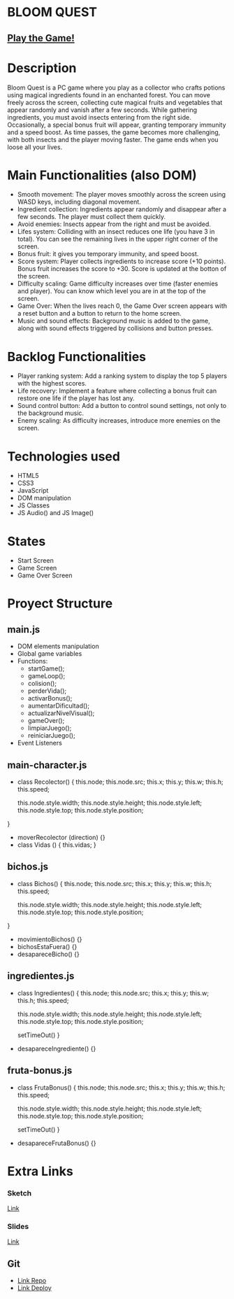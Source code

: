 # BLOOM QUEST

## [Play the Game!](https://mariajs99.github.io/Bloom-Quest/)

# Description

Bloom Quest is a PC game where you play as a collector who crafts potions using magical ingredients found in an enchanted forest. You can move freely across the screen, collecting cute magical fruits and vegetables that appear randomly and vanish after a few seconds. While gathering ingredients, you must avoid insects entering from the right side. Occasionally, a special bonus fruit will appear, granting temporary immunity and a speed boost. As time passes, the game becomes more challenging, with both insects and the player moving faster. The game ends when you loose all your lives.


# Main Functionalities (also DOM)

- Smooth movement: The player moves smoothly across the screen using WASD keys, including diagonal movement.
- Ingredient collection: Ingredients appear randomly and disappear after a few seconds. The player must collect them quickly.
- Avoid enemies: Insects appear from the right and must be avoided.
- Lifes system: Colliding with an insect reduces one life (you have 3 in total). You can see the remaining lives in the upper right corner of the screen.
- Bonus fruit: it gives you temporary immunity, and speed boost.
- Score system: Player collects ingredients to increase score (+10 points). Bonus fruit increases the score to +30. Score is updated at the botton of the screen.
- Difficulty scaling: Game difficulty increases over time (faster enemies and player). You can know which level you are in at the top of the screen.
- Game Over: When the lives reach 0, the Game Over screen appears with a reset button and a button to return to the home screen.
- Music and sound effects: Background music is added to the game, along with sound effects triggered by collisions and button presses.


# Backlog Functionalities

- Player ranking system: Add a ranking system to display the top 5 players with the highest scores.
- Life recovery: Implement a feature where collecting a bonus fruit can restore one life if the player has lost any.
- Sound control button: Add a button to control sound settings, not only to the background music.
- Enemy scaling: As difficulty increases, introduce more enemies on the screen.


# Technologies used

- HTML5
- CSS3
- JavaScript
- DOM manipulation
- JS Classes
- JS Audio() and JS Image()

# States

- Start Screen
- Game Screen
- Game Over Screen

# Proyect Structure

## main.js

- DOM elements manipulation
- Global game variables
- Functions: 
    - startGame();
    - gameLoop();
    - colision();
    - perderVida();
    - activarBonus();
    - aumentarDificultad();
    - actualizarNivelVisual();
    - gameOver();
    - limpiarJuego();
    - reiniciarJuego();
- Event Listeners

## main-character.js 

- class Recolector() {
    this.node;
    this.node.src;
    this.x;
    this.y;
    this.w;
    this.h;
    this.speed;

    this.node.style.width;
    this.node.style.height;
    this.node.style.left;
    this.node.style.top;
    this.node.style.position;

}
- moverRecolector (direction) {}
- class Vidas () {
    this.vidas;
}

## bichos.js 

- class Bichos() {
    this.node;
    this.node.src;
    this.x;
    this.y;
    this.w;
    this.h;
    this.speed;

    this.node.style.width;
    this.node.style.height;
    this.node.style.left;
    this.node.style.top;
    this.node.style.position;

}
- movimientoBichos() {}
- bichosEstaFuera() {}
- desapareceBicho() {}


## ingredientes.js 

- class Ingredientes() {
    this.node;
    this.node.src;
    this.x;
    this.y;
    this.w;
    this.h;
    this.speed;

    this.node.style.width;
    this.node.style.height;
    this.node.style.left;
    this.node.style.top;
    this.node.style.position;

    setTimeOut()
}
- desapareceIngrediente() {}


## fruta-bonus.js 

- class FrutaBonus() {
    this.node;
    this.node.src;
    this.x;
    this.y;
    this.w;
    this.h;
    this.speed;

    this.node.style.width;
    this.node.style.height;
    this.node.style.left;
    this.node.style.top;
    this.node.style.position;

    setTimeOut()
}
- desapareceFrutaBonus() {}

# Extra Links 

### Sketch
[Link](https://excalidraw.com/)

### Slides
[Link](www.your-slides-url-here.com)

## Git
- [Link Repo](https://github.com/mariajs99/Bloom-Quest.git)
- [Link Deploy](https://mariajs99.github.io/Bloom-Quest/)

